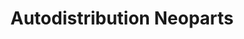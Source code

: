 ---
title: "Autodistribution Neoparts"
url: /pont-saint-esprit/autodistribution-neoparts/
shop: Autoteile
---